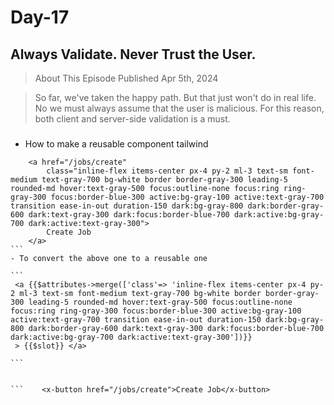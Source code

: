 # Day-17

## Always Validate. Never Trust the User.

> About This Episode
> Published Apr 5th, 2024

> So far, we've taken the happy path. But that just won't do in real life. No we must always assume that the user is malicious. For this reason, both client and server-side validation is a must.

###

-   How to make a reusable component tailwind

````
    <a href="/jobs/create"
        class="inline-flex items-center px-4 py-2 ml-3 text-sm font-medium text-gray-700 bg-white border border-gray-300 leading-5 rounded-md hover:text-gray-500 focus:outline-none focus:ring ring-gray-300 focus:border-blue-300 active:bg-gray-100 active:text-gray-700 transition ease-in-out duration-150 dark:bg-gray-800 dark:border-gray-600 dark:text-gray-300 dark:focus:border-blue-700 dark:active:bg-gray-700 dark:active:text-gray-300">
        Create Job
    </a>
```
- To convert the above one to a reusable one

```
 <a {{$attributes->merge(['class'=> 'inline-flex items-center px-4 py-2 ml-3 text-sm font-medium text-gray-700 bg-white border border-gray-300 leading-5 rounded-md hover:text-gray-500 focus:outline-none focus:ring ring-gray-300 focus:border-blue-300 active:bg-gray-100 active:text-gray-700 transition ease-in-out duration-150 dark:bg-gray-800 dark:border-gray-600 dark:text-gray-300 dark:focus:border-blue-700 dark:active:bg-gray-700 dark:active:text-gray-300'])}}
 > {{$slot}} </a>

```


```    <x-button href="/jobs/create">Create Job</x-button>
````
